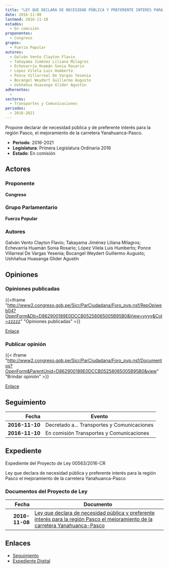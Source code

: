 ```yaml
---
title: "LEY QUE DECLARA DE NECESIDAD PÚBLICA Y PREFERENTE INTERÉS PARA LA REGIÓN PASCO EL MEJORAMIENTO DE LA CARRETERA YANAHUANCA-PASCO."
date: 2016-11-08
lastmod: 2016-11-10
estados: 
  - En comisión
proponentes: 
  - Congreso
grupos: 
  - Fuerza Popular
autores: 
  - Galván Vento Clayton Flavio
  - Takayama Jiménez Liliana Milagros
  - Echevarría Huamán Sonia Rosario
  - López Vilela Luis Humberto
  - Ponce Villarreal De Vargas Yesenia
  - Bocangel Weydert Guillermo Augusto
  - Ushñahua Huasanga Glider Agustín
adherentes: 
  - 
sectores: 
  - Transportes y Comunicaciones
periodos: 
  - 2016-2021
---
```


Propone declarar de necesidad pública y de preferente interés para la región Pasco, el mejoramiento de la carretera Yanahuanca-Pasco.

- **Periodo**: 2016-2021
- **Legislatura**: Primera Legislatura Ordinaria 2016
- **Estado**: En comisión

## Actores

### Proponente

**Congreso**

### Grupo Parlamentario

**Fuerza Popular**

### Autores

Galván Vento Clayton Flavio; Takayama Jiménez Liliana Milagros; Echevarría Huamán Sonia Rosario; López Vilela Luis Humberto; Ponce Villarreal De Vargas Yesenia; Bocangel Weydert Guillermo Augusto; Ushñahua Huasanga Glider Agustín


## Opiniones

### Opiniones publicadas

{{<iframe "http://www2.congreso.gob.pe/Sicr/ParCiudadana/Foro_pvp.nsf/RepOpiweb04?OpenForm&Db=D862900189E0DCCB05258065005B95B0&View=yyyy&Col=zzzzz" "Opiniones publicadas" >}}

[Enlace](http://www2.congreso.gob.pe/Sicr/ParCiudadana/Foro_pvp.nsf/RepOpiweb04?OpenForm&Db=D862900189E0DCCB05258065005B95B0&View=yyyy&Col=zzzzz)
### Publicar opinión

{{< iframe "http://www2.congreso.gob.pe/Sicr/ParCiudadana/Foro_pvp.nsf/Documentos?OpenForm&ParentUnid=D862900189E0DCCB05258065005B95B0&view" "Brindar opinión" >}}

[Enlace](http://www2.congreso.gob.pe/Sicr/ParCiudadana/Foro_pvp.nsf/Documentos?OpenForm&ParentUnid=D862900189E0DCCB05258065005B95B0&view)

## Seguimiento

| Fecha | Evento |
|------:|--------|
| **2016-11-10** | Decretado a... Transportes y Comunicaciones|
| **2016-11-10** | En comisión Transportes y Comunicaciones|


## Expediente

Expediente del Proyecto de Ley 00563/2016-CR

Ley que declara de necesidad pública y preferente interés para la región Pasco el mejoramiento de la carretera Yanahuanca-Pasco


### Documentos del Proyecto de Ley

| Fecha | Documento |
|------:|--------|
| **2016-11-08** | [Ley que declara de necesidad pública y preferente interés para la región Pasco el mejoramiento de la carretera Yanahuanca-Pasco](http://www.leyes.congreso.gob.pe/Documentos/2016_2021/Proyectos_de_Ley_y_de_Resoluciones_Legislativas/PL0056320161108..pdf) |

## Enlaces 

- [Seguimiento](http://www2.congreso.gob.pe/Sicr/TraDocEstProc/CLProLey2016.nsf/f7fff46988ca05b1052578e100829cc7/889f01c25e92ea08052580650064a3b5?OpenDocument)
- [Expediente Digital](http://www2.congreso.gob.pe/Sicr/TraDocEstProc/CLProLey2016.nsf/f7fff46988ca05b1052578e100829cc7/889f01c25e92ea08052580650064a3b5?OpenDocument&Click=05257FB7005EB655.eb71d0cf91d8294e05256cdf006b5706/$Body/0.1C6C)
